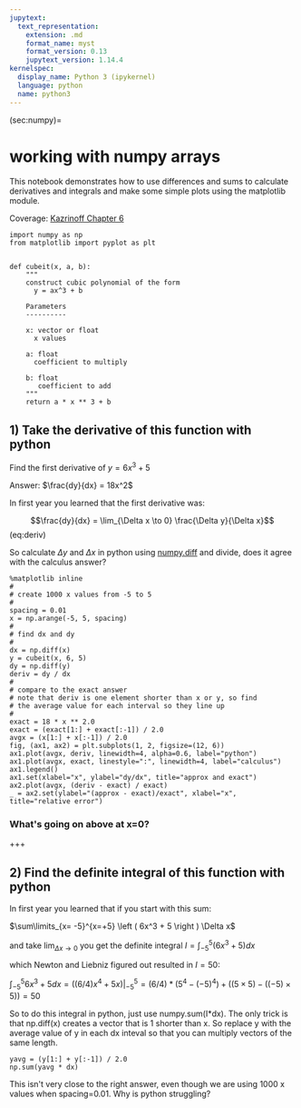 ```yaml
---
jupytext:
  text_representation:
    extension: .md
    format_name: myst
    format_version: 0.13
    jupytext_version: 1.14.4
kernelspec:
  display_name: Python 3 (ipykernel)
  language: python
  name: python3
---
```


(sec:numpy)=
# working with numpy arrays

This notebook demonstrates how to use differences and sums to calculate derivatives and integrals and make some simple plots using the matplotlib module.

Coverage:  [Kazrinoff Chapter 6](https://atsc_web.eoas.ubc.ca/NumPy-and-Arrays/Introduction.html#)

```{code-cell} ipython3
import numpy as np
from matplotlib import pyplot as plt


def cubeit(x, a, b):
    """
    construct cubic polynomial of the form
      y = ax^3 + b
    
    Parameters
    ----------
    
    x: vector or float
      x values 
      
    a: float
      coefficient to multiply
      
    b: float
       coefficient to add
    """
    return a * x ** 3 + b
```

## 1) Take the derivative of this function with python

Find the first derivative of $y = 6x^3 + 5$


Answer: $\frac{dy}{dx} = 18x^2$

In first year you learned that the first derivative was:

$$\frac{dy}{dx} = \lim_{\Delta x \to 0} \frac{\Delta y}{\Delta x}$$(eq:deriv)

So calculate $\Delta y$ and $\Delta x$ in python using [numpy.diff](http://docs.scipy.org/doc/numpy/reference/generated/numpy.diff.html) and divide, does it agree with the calculus answer?

```{code-cell} ipython3
%matplotlib inline
#
# create 1000 x values from -5 to 5
#
spacing = 0.01
x = np.arange(-5, 5, spacing)
#
# find dx and dy
#
dx = np.diff(x)
y = cubeit(x, 6, 5)
dy = np.diff(y)
deriv = dy / dx
#
# compare to the exact answer
# note that deriv is one element shorter than x or y, so find
# the average value for each interval so they line up
#
exact = 18 * x ** 2.0
exact = (exact[1:] + exact[:-1]) / 2.0
avgx = (x[1:] + x[:-1]) / 2.0
fig, (ax1, ax2) = plt.subplots(1, 2, figsize=(12, 6))
ax1.plot(avgx, deriv, linewidth=4, alpha=0.6, label="python")
ax1.plot(avgx, exact, linestyle=":", linewidth=4, label="calculus")
ax1.legend()
ax1.set(xlabel="x", ylabel="dy/dx", title="approx and exact")
ax2.plot(avgx, (deriv - exact) / exact)
_ = ax2.set(ylabel="(approx - exact)/exact", xlabel="x", title="relative error")
```

### What's going on above at x=0?

+++

## 2) Find the definite integral of this function with python

In first year you learned that if you start with this sum:

$\sum\limits_{x= -5}^{x=+5} \left ( 6x^3 + 5 \right ) \Delta x$

and take $\lim_{\Delta x \to 0}$  you get the definite integral $I =\int_{-5}^5 \left ( 6 x^3 + 5 \right ) dx$

which Newton and Liebniz figured out resulted in $I=50$:

$\int_{-5}^5 6 x^3 + 5 dx = \left .\left (  (6/4)x^4 + 5x \right ) \right |_{-5}^5 = (6/4)*(5^4 - (-5)^4) + ((5\times 5) - ((-5)\times 5)) = 50$

So to do this integral in python, just use numpy.sum(I*dx).  The only trick is that np.diff(x) creates a vector that is 1 shorter than x.  So replace y with the average value of y in each dx inteval so that you can multiply vectors of the same length.

```{code-cell} ipython3
yavg = (y[1:] + y[:-1]) / 2.0
np.sum(yavg * dx)
```

This isn't very close to the right answer, even though we are using 1000 x values when spacing=0.01.  Why is python struggling?

```{code-cell} ipython3

```
